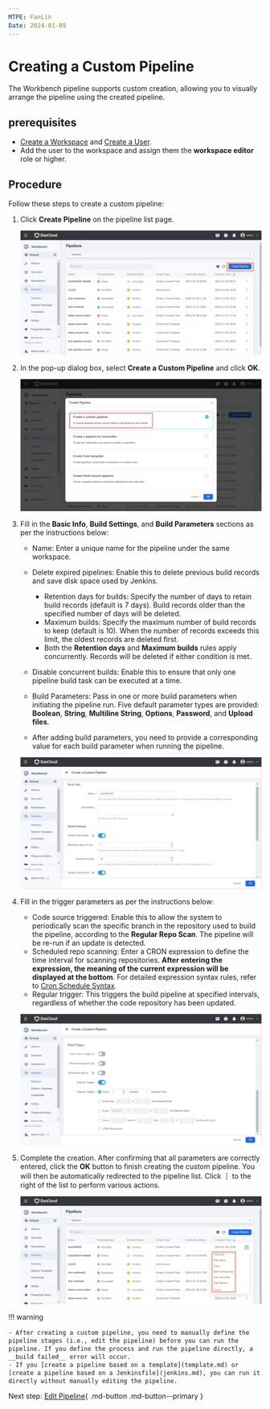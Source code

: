```yaml
---
MTPE: FanLin
Date: 2024-01-09
---
```


# Creating a Custom Pipeline

The Workbench pipeline supports custom creation, allowing you to visually arrange the pipeline using the created pipeline.

## prerequisites

- [Create a Workspace](../../../../ghippo/user-guide/workspace/workspace.md) and [Create a User](../../../../ghippo/user-guide/access-control/user.md).
- Add the user to the workspace and assign them the __workspace editor__ role or higher.

## Procedure

Follow these steps to create a custom pipeline:

1. Click __Create Pipeline__ on the pipeline list page.

    ![Create Pipeline](../../../images/createpipelinbutton.png)

2. In the pop-up dialog box, select __Create a Custom Pipeline__ and click __OK__.

    ![Select Type](../../../images/custom01.png)

3. Fill in the __Basic Info__, __Build Settings__, and __Build Parameters__ sections as per the instructions below:

    - Name: Enter a unique name for the pipeline under the same workspace.
    - Delete expired pipelines: Enable this to delete previous build records and save disk space used by Jenkins.

        - Retention days for builds: Specify the number of days to retain build records (default is 7 days). Build records older than the specified number of days will be deleted.
        - Maximum builds: Specify the maximum number of build records to keep (default is 10). When the number of records exceeds this limit, the oldest records are deleted first.
        - Both the __Retention days__ and __Maximum builds__ rules apply concurrently. Records will be deleted if either condition is met.

    - Disable concurrent builds: Enable this to ensure that only one pipeline build task can be executed at a time.
    - Build Parameters: Pass in one or more build parameters when initiating the pipeline run. Five default parameter types are provided: __Boolean__, __String__, __Multiline String__, __Options__, __Password__, and __Upload files__.
    - After adding build parameters, you need to provide a corresponding value for each build parameter when running the pipeline.

    ![Basic Info](../../../images/custom02.png)

4. Fill in the trigger parameters as per the instructions below:

    - Code source triggered: Enable this to allow the system to periodically scan the specific branch in the repository used to build the pipeline, according to the __Regular Repo Scan__. The pipeline will be re-run if an update is detected.
    - Scheduled repo scanning: Enter a CRON expression to define the time interval for scanning repositories. **After entering the expression, the meaning of the current expression will be displayed at the bottom**. For detailed expression syntax rules, refer to [Cron Schedule Syntax](https://kubernetes.io/docs/concepts/workloads/controllers/cron-jobs/#cron-schedule-syntax).
    - Regular trigger: This triggers the build pipeline at specified intervals, regardless of whether the code repository has been updated.

    ![Build Trigger](../../../images/custom03.png)

5. Complete the creation. After confirming that all parameters are correctly entered, click the __OK__ button to finish creating the custom pipeline. You will then be automatically redirected to the pipeline list. Click __︙__ to the right of the list to perform various actions.

    ![Successfully Created](../../../images/pipeline05.png)

!!! warning

    - After creating a custom pipeline, you need to manually define the pipeline stages (i.e., edit the pipeline) before you can run the pipeline. If you define the process and run the pipeline directly, a __build failed__ error will occur.
    - If you [create a pipeline based on a template](template.md) or [create a pipeline based on a Jenkinsfile](jenkins.md), you can run it directly without manually editing the pipeline.

Next step: [Edit Pipeline](../edit.md){ .md-button .md-button--primary }
